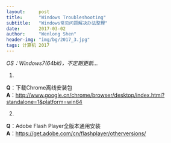 ```yaml
---
layout:     post
title:      "Windows Troubleshooting"
subtitle:   "Windows常见问题解决办法整理"
date:       2017-03-02
author:     "Wenlong Shen"
header-img: "img/bg/2017_3.jpg"
tags: 计算机 2017
---
```


<script type="text/javascript" src="https://cdn.mathjax.org/mathjax/latest/MathJax.js?config=default"></script>

*OS：Windows7(64bit)，不定期更新...*

1. 
**Q**：下载Chrome离线安装包  
**A**：http://www.google.cn/chrome/browser/desktop/index.html?standalone=1&platform=win64  

2. 
**Q**：Adobe Flash Player全版本通用安装  
**A**：https://get.adobe.com/cn/flashplayer/otherversions/  
